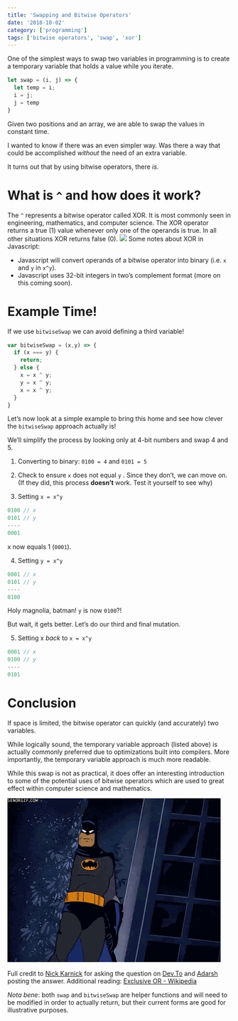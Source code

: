 ```yaml
---
title: 'Swapping and Bitwise Operators'
date: '2018-10-02'
category: ['programming']
tags: ['bitwise operators', 'swap', 'xor']
---
```

One of the simplest ways to swap two variables in programming is to create a temporary variable that holds a value while you iterate. 

```Javascript
let swap = (i, j) => {
  let temp = i;
  i = j;
  j = temp
}
```

Given two positions and an array, we are able to swap the values in constant time.

I wanted to know if there was an even simpler way. Was there a way that could be accomplished *without* the need of an extra variable. 

It turns out that by using bitwise operators, there *is*. 

# What is `^` and how does it work?

The `^` represents a bitwise operator called XOR. It is most commonly seen in engineering, mathematics, and computer science. The XOR operator returns a true (1) value whenever only one of the operands is true. In all other situations XOR returns false (0). ![](/wp-content/uploads/2018/10/Screen-Shot-2018-10-02-at-8.43.38-PM.png) Some notes about XOR in Javascript: 

  * Javascript will convert operands of a bitwise operator into binary (i.e. `x` and `y` in `x^y`). 
  * Javascript uses 32-bit integers in two’s complement format (more on this coming soon). 

# Example Time!

If we use `bitwiseSwap` we can avoid defining a third variable!
```Javascript
var bitwiseSwap = (x,y) => {
  if (x === y) { 
    return; 
  } else {
    x = x ^ y;
    y = x ^ y;
    x = x ^ y;
  }
}
```
Let’s now look at a simple example to bring this home and see how clever the `bitwiseSwap` approach actually is! 

We’ll simplify the process by looking only at 4-bit numbers and swap 4 and 5. 

  1. Converting to binary: `0100 = 4` and `0101 = 5`

  2. Check to ensure `x` does not equal `y` . Since they don’t, we can move on. (If they did, this process **doesn’t** work. Test it yourself to see why)

  3. Setting `x = x^y` 
  ```Javascript
  0100 // x
  0101 // y
  ----
  0001
  ```
  x now equals 1 (`0001`).

  4. Setting `y = x^y` 
  ```Javascript
  0001 // x
  0101 // y
  ----
  0100
  ```

Holy magnolia, batman! `y` is now `0100`?! 

But wait, it gets better. Let’s do our third and final mutation. 

  5. Setting x _back_ to `x = x^y` 
  ```Javascript
  0001 // x
  0100 // y
  ----
  0101
  ```

# Conclusion
If space is limited, the bitwise operator can quickly (and accurately) two variables.

While logically sound, the temporary variable approach (listed above) is actually commonly preferred due to optimizations built into compilers. More importantly, the temporary variable approach is much more readable.

While this swap is not as practical, it does offer an interesting introduction to some of the potential uses of bitwise operators which are used to great effect within computer science and mathematics. 

![](./giphy.gif)

Full credit to [Nick Karnick](https://dev.to/theoutlander) for asking the question on [Dev.To](https://dev.to/theoutlander/how-can-you-swap-two-variables-without-using-a-third-2f30) and [Adarsh](https://dev.to/sadarshannaiynar) posting the answer. Additional reading: [Exclusive OR - Wikipedia](https://en.wikipedia.org/wiki/Exclusive_or) 

*Nota bene*: both `swap` and `bitwiseSwap` are helper functions and will need to be modified in order to actually return, but their current forms are good for illustrative purposes.